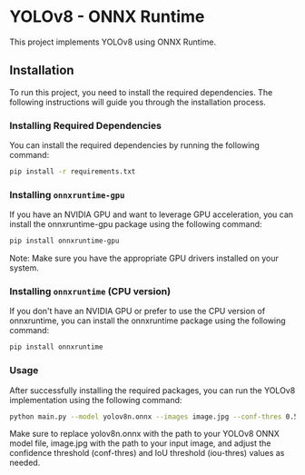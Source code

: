 # YOLOv8 - ONNX Runtime

This project implements YOLOv8 using ONNX Runtime.

## Installation

To run this project, you need to install the required dependencies. The following instructions will guide you through the installation process.

### Installing Required Dependencies

You can install the required dependencies by running the following command:

```bash
pip install -r requirements.txt
```

### Installing `onnxruntime-gpu`

If you have an NVIDIA GPU and want to leverage GPU acceleration, you can install the onnxruntime-gpu package using the following command:

```bash
pip install onnxruntime-gpu
```

Note: Make sure you have the appropriate GPU drivers installed on your system.

### Installing `onnxruntime` (CPU version)

If you don't have an NVIDIA GPU or prefer to use the CPU version of onnxruntime, you can install the onnxruntime package using the following command:

```bash
pip install onnxruntime
```

### Usage

After successfully installing the required packages, you can run the YOLOv8 implementation using the following command:

```bash
python main.py --model yolov8n.onnx --images image.jpg --conf-thres 0.5 --iou-thres 0.5
```

Make sure to replace yolov8n.onnx with the path to your YOLOv8 ONNX model file, image.jpg with the path to your input image, and adjust the confidence threshold (conf-thres) and IoU threshold (iou-thres) values as needed.
